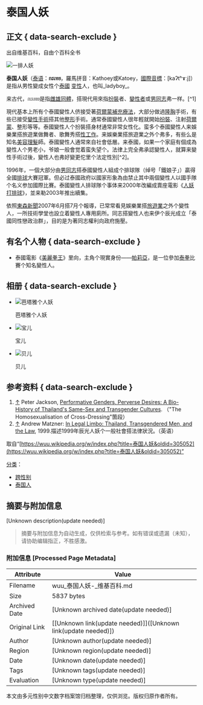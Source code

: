 # 泰国人妖

## 正文 { data-search-exclude }


出自维基百科，自由个百科全书

![一排人妖](https://upload.wikimedia.org/wikipedia/commons/thumb/b/ba/%E5%8E%9F%E6%AA%94_%2830676767750%29.jpg/400px-%E5%8E%9F%E6%AA%94_%2830676767750%29.jpg)

**泰国人妖**（[泰语](https://wuu.wikipedia.org/wiki/%E6%B3%B0%E8%AF%AD)：**กะเทย**，羅馬拼音：Kathoey或Katoey，[國際音標](https://wuu.wikipedia.org/wiki/%E5%9C%8B%E9%9A%9B%E9%9F%B3%E6%A8%99)：\[kaʔtʰɤːj\]）是指从男性變成女性个[泰國](https://wuu.wikipedia.org/wiki/%E6%B3%B0%E5%9C%8B) [变性](https://wuu.wikipedia.org/wiki/%E5%8F%98%E6%80%A7)人，也叫_ladyboy_。

来古代，กะเทย是指[雌雄同體](https://wuu.wikipedia.org/w/index.php?title=%E9%9B%8C%E9%9B%84%E5%90%8C%E9%AB%94&action=edit&redlink=1)，搭現代用來指[扮裝](https://wuu.wikipedia.org/w/index.php?title=%E6%89%AE%E8%A3%9D&action=edit&redlink=1)者、[變性者](https://wuu.wikipedia.org/w/index.php?title=%E8%AE%8A%E6%80%A7%E8%80%85&action=edit&redlink=1)或[男同志](https://wuu.wikipedia.org/w/index.php?title=%E7%94%B7%E5%90%8C%E5%BF%97&action=edit&redlink=1)弗一样。[^1]

現代基本上所有个泰國變性人侪接受著[荷爾蒙補充療法](https://wuu.wikipedia.org/w/index.php?title=%E8%8D%B7%E7%88%BE%E8%92%99%E8%A3%9C%E5%85%85%E7%99%82%E6%B3%95&action=edit&redlink=1)，大部分做過[隆胸](https://wuu.wikipedia.org/w/index.php?title=%E9%9A%86%E8%83%B8&action=edit&redlink=1)手術，有些已接受[變性手術](https://wuu.wikipedia.org/w/index.php?title=%E8%AE%8A%E6%80%A7%E6%89%8B%E8%A1%93&action=edit&redlink=1)搭其他[整形](https://wuu.wikipedia.org/w/index.php?title=%E6%95%B4%E5%BD%A2&action=edit&redlink=1)手術。通常泰國變性人很年輕就開始[扮裝](https://wuu.wikipedia.org/w/index.php?title=%E6%89%AE%E8%A3%9D&action=edit&redlink=1)、注射[荷爾蒙](https://wuu.wikipedia.org/w/index.php?title=%E8%8D%B7%E7%88%BE%E8%92%99&action=edit&redlink=1)、整形等等。泰國變性人个扮裝搭身材通常非常女性化。蛮多个泰國變性人来娛樂業搭旅遊業做舞者、歌舞秀搭[性工作](https://wuu.wikipedia.org/w/index.php?title=%E6%80%A7%E5%B7%A5%E4%BD%9C&action=edit&redlink=1)。来娛樂業搭旅遊業之外个弗多，有些么是知名[美容](https://wuu.wikipedia.org/w/index.php?title=%E7%BE%8E%E5%AE%B9&action=edit&redlink=1)[理髮](https://wuu.wikipedia.org/w/index.php?title=%E7%90%86%E9%AB%AE&action=edit&redlink=1)師。泰國變性人通常來自社會低層。来泰國，如果一个家庭有個成為變性人个男老小，爷娘一般會觉着蛮失望个。法律上完全弗承認變性人，就算来變性手術过後，變性人也弗好變更佗里个法定性別[^2]。

1996年，一個大部分由[男同志](https://wuu.wikipedia.org/w/index.php?title=%E7%94%B7%E5%90%8C%E5%BF%97&action=edit&redlink=1)搭泰國變性人組成个排球隊（绰号「鐵娘子」）贏得全國[排球](https://wuu.wikipedia.org/wiki/%E6%8E%92%E7%90%83)大賽冠軍。但必过泰國政府以國家形象為由禁止其中兩個變性人以國手隊个名义参加國際比賽。泰國變性人排球隊个事体来2000年改編成賣座電影《[人妖打排球](https://wuu.wikipedia.org/w/index.php?title=%E4%BA%BA%E5%A6%96%E6%89%93%E6%8E%92%E7%90%83)》，並来勒2003年推出續集。

依照[東森新聞](https://wuu.wikipedia.org/w/index.php?title=%E6%9D%B1%E6%A3%AE%E6%96%B0%E8%81%9E&action=edit&redlink=1)2007年6月搭7月个報導，已常常看見娛樂業搭[旅遊業](https://wuu.wikipedia.org/w/index.php?title=%E6%97%85%E9%81%8A%E6%A5%AD&action=edit&redlink=1)之外个變性人，一所技術學堂也設立着變性人專用廁所。同志搭變性人也来伊个辰光成立「泰國同性戀政治群」，目的是为著同志權利向政府施壓。

## 有名个人物 { data-search-exclude }

- 泰國電影《[美麗拳王](https://wuu.wikipedia.org/w/index.php?title=%E7%BE%8E%E9%BA%97%E6%8B%B3%E7%8E%8B&action=edit&redlink=1)》里向，主角个現實身份——[帕莉亞](https://wuu.wikipedia.org/w/index.php?title=%E5%B8%95%E8%8E%89%E4%BA%9E&action=edit&redlink=1)，是一位參加[泰拳](https://wuu.wikipedia.org/wiki/%E6%B3%B0%E6%8B%B3)比賽个知名變性人。

## 相册 { data-search-exclude }

- ![芭塔雅个人妖](https://upload.wikimedia.org/wikipedia/commons/thumb/5/50/Pattaya_transwomen_2.jpg/500px-Pattaya_transwomen_2.jpg "芭塔雅个人妖")
 
  芭塔雅个人妖

- ![宝儿](https://upload.wikimedia.org/wikipedia/commons/thumb/1/1d/Treechada_Petcharat_POEM_Autumn-Winter_2019.png/259px-Treechada_Petcharat_POEM_Autumn-Winter_2019.png "宝儿")
 
  宝儿

- ![贝儿](https://upload.wikimedia.org/wikipedia/commons/thumb/2/24/Bell_Nuntita_at_VERY_TV_%28cropped%29.jpg/250px-Bell_Nuntita_at_VERY_TV_%28cropped%29.jpg "贝儿")
  
  贝儿

## 参考资料 { data-search-exclude }

1. [↑](#cite_ref-1) Peter Jackson, [Performative Genders, Perverse Desires: A Bio-History of Thailand's Same-Sex and Transgender Cultures](http://wwwsshe.murdoch.edu.au/intersections/issue9/jackson.html). （"The Homosexualisation of Cross-Dressing"箇段）
2. [↑](#cite_ref-2) Andrew Matzner: [In Legal Limbo: Thailand, Transgendered Men, and the Law](https://web.archive.org/web/20041120094937/http://home.att.net/~leela2/inlegallimbo.htm), 1999.描述1999年辰光人妖个一般社會搭法律狀況。（英语）

取自“[https://wuu.wikipedia.org/w/index.php?title=泰国人妖&oldid=305052](https://wuu.wikipedia.org/w/index.php?title=泰国人妖&oldid=305052)”

[分类](https://wuu.wikipedia.org/wiki/Special:%E9%A1%B5%E9%9D%A2%E5%88%86%E7%B1%BB)：​

- [跨性别](https://wuu.wikipedia.org/wiki/Category:%E8%B7%A8%E6%80%A7%E5%88%AB)
- [泰国人](https://wuu.wikipedia.org/wiki/Category:%E6%B3%B0%E5%9B%BD%E4%BA%BA)
<!-- tcd_original_link https://wuu.wikipedia.org/wiki/%E6%B3%B0%E5%9B%BD%E4%BA%BA%E5%A6%96 -->


## 摘要与附加信息

<!-- tcd_abstract -->
[Unknown description(update needed)]
<!-- tcd_abstract_end -->

> 摘要与附加信息为自动生成，仅供检索与参考。如有错误或遗漏（未知），请协助编辑指正，不胜感激。

### 附加信息 [Processed Page Metadata]

| Attribute       | Value                                  |
|-----------------|----------------------------------------|
| Filename        | wuu_泰国人妖-_维基百科.md                             |
| Size            | 5837 bytes                           |
| Archived Date   | [Unknown archived date(update needed)]                             |
| Original Link   | [[Unknown link(update needed)]]([Unknown link(update needed)])                       |
| Author          | [Unknown author(update needed)]                               |
| Region          | [Unknown region(update needed)]                               |
| Date            | [Unknown date(update needed)]                                 |
| Tags            | [Unknown tags(update needed)]                                 |
| Evaluation            | [Unknown type(update needed)]                                 |
<!-- tcd_table_end -->

本文由多元性别中文数字档案馆归档整理，仅供浏览。版权归原作者所有。
